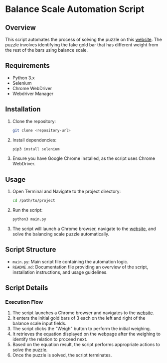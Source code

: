 # Balance Scale Automation Script

## Overview

This script automates the process of solving the puzzle on this [website](http://sdetchallenge.fetch.com/). The puzzle involves identifying the fake gold bar that has different weight from the rest of the bars using balance scale.

## Requirements

- Python 3.x
- Selenium
- Chrome WebDriver
- Webdriver Manager

## Installation

1. Clone the repository:

    ```bash
    git clone <repository-url>
    ```

2. Install dependencies:

    ```bash
    pip3 install selenium
    ```

3. Ensure you have Google Chrome installed, as the script uses Chrome WebDriver.

## Usage

1. Open Terminal and Navigate to the project directory:

    ```bash
    cd /path/to/project
    ```

2. Run the script:

    ```bash
    python3 main.py
    ```

3. The script will launch a Chrome browser, navigate to the  [website](http://sdetchallenge.fetch.com/), and solve the balancing scale puzzle automatically.

## Script Structure

- `main.py`: Main script file containing the automation logic.
- `README.md`: Documentation file providing an overview of the script, installation instructions, and usage guidelines.

## Script Details

### Execution Flow

1. The script launches a Chrome browser and navigates to the  [website](http://sdetchallenge.fetch.com/).
2. It enters the initial gold bars of 3 each on the left and right of the balance scale input fields.
3. The script clicks the "Weigh" button to perform the initial weighing.
4. It retrieves the equation displayed on the webpage after the weighing to identify the relation to proceed next.
5. Based on the equation result, the script performs appropriate actions to solve the puzzle.
6. Once the puzzle is solved, the script terminates.


